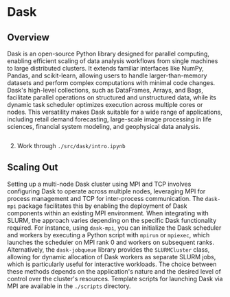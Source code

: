 # Dask

## Overview

Dask is an open-source Python library designed for parallel computing, enabling
efficient scaling of data analysis workflows from single machines to large
distributed clusters. It extends familiar interfaces like NumPy, Pandas, and
scikit-learn, allowing users to handle larger-than-memory datasets and perform
complex computations with minimal code changes. Dask's high-level
collections, such as DataFrames, Arrays, and Bags, facilitate parallel operations
on structured and unstructured data, while its dynamic task scheduler optimizes
execution across multiple cores or nodes. This versatility makes Dask suitable
for a wide range of applications, including retail demand forecasting,
large-scale image processing in life sciences, financial system modeling, and
geophysical data analysis.

```{include} ood_jupyter.md
```
2. Work through `./src/dask/intro.ipynb`

## Scaling Out

Setting up a multi-node Dask cluster using MPI and TCP involves configuring Dask
to operate across multiple nodes, leveraging MPI for process management and TCP
for inter-process communication. The `dask-mpi` package facilitates this by
enabling the deployment of Dask components within an existing MPI environment.
When integrating with SLURM, the approach varies depending on the specific Dask
functionality required. For instance, using `dask-mpi`, you can initialize the
Dask scheduler and workers by executing a Python script with `mpirun` or
`mpiexec`, which launches the scheduler on MPI rank 0 and workers on subsequent
ranks. Alternatively, the `dask-jobqueue` library provides the `SLURMCluster`
class, allowing for dynamic allocation of Dask workers as separate SLURM jobs,
which is particularly useful for interactive workloads. The choice between these
methods depends on the application's nature and the desired level of control
over the cluster's resources. Template scripts for launching Dask via MPI are
available in the `./scripts` directory.

